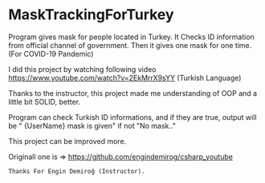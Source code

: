 # MaskTrackingForTurkey
Program gives mask for people located in Turkey. It Checks ID information from official channel of government. Then it gives one mask for one time. (For COVID-19 Pandemic)

I did this project by watching following video https://www.youtube.com/watch?v=2EkMrrX9sYY   (Turkish Language)



Thanks to the instructor, this project made me understanding of OOP and a little bit SOLID, better. 


Program can check Turkish ID informations, and if they are true, output will be " {UserName} mask is given" if not "No mask.." 


This project can be improved more.



Originall one is   => https://github.com/engindemirog/csharp_youtube


    Thanks For Engin Demiroğ (Instructor).
